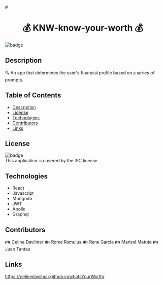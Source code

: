 #<h1 align="center">💰 KNW-know-your-worth 💰</h1>
  
![badge](https://img.shields.io/badge/license-ISC-brightgreen)<br />

## Description
🔍 An app that determines the user's financial profile based on a series of prompts.

## Table of Contents
- [Description](#description)
- [License](#license)
- [Technologies](#technologies)
- [Contributors](#contributors)
- [Links](#links)


## License
![badge](https://img.shields.io/badge/license-ISC-brightgreen)
<br />
This application is covered by the ISC license. 


## Technologies

* React
* Javascript
* Mongodb
* JWT
* Apollo
* Graphql

## Contributors
👪 Celine Davilmar
👪 Rome Romulus
👪 Rene Garcia
👪 Marisol Matute
👪 Juan Tantau


## Links
https://celinedavilmar.github.io/whatsYourWorth/
